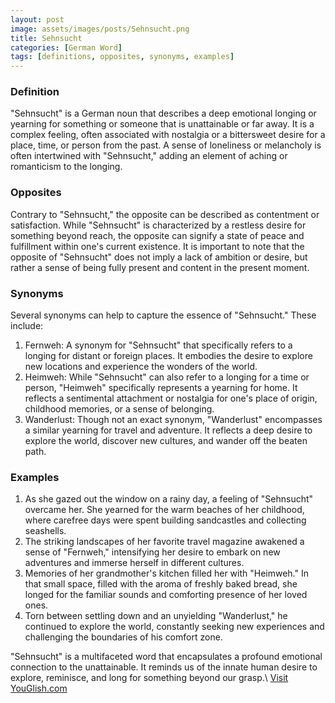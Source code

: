 ```yaml
---
layout: post
image: assets/images/posts/Sehnsucht.png
title: Sehnsucht
categories: [German Word]
tags: [definitions, opposites, synonyms, examples]
---
```


### Definition
"Sehnsucht" is a German noun that describes a deep emotional longing or yearning for something or someone that is unattainable or far away. It is a complex feeling, often associated with nostalgia or a bittersweet desire for a place, time, or person from the past. A sense of loneliness or melancholy is often intertwined with "Sehnsucht," adding an element of aching or romanticism to the longing.

### Opposites
Contrary to "Sehnsucht," the opposite can be described as contentment or satisfaction. While "Sehnsucht" is characterized by a restless desire for something beyond reach, the opposite can signify a state of peace and fulfillment within one's current existence. It is important to note that the opposite of "Sehnsucht" does not imply a lack of ambition or desire, but rather a sense of being fully present and content in the present moment.

### Synonyms
Several synonyms can help to capture the essence of "Sehnsucht." These include:

1. Fernweh: A synonym for "Sehnsucht" that specifically refers to a longing for distant or foreign places. It embodies the desire to explore new locations and experience the wonders of the world.
2. Heimweh: While "Sehnsucht" can also refer to a longing for a time or person, "Heimweh" specifically represents a yearning for home. It reflects a sentimental attachment or nostalgia for one's place of origin, childhood memories, or a sense of belonging.
3. Wanderlust: Though not an exact synonym, "Wanderlust" encompasses a similar yearning for travel and adventure. It reflects a deep desire to explore the world, discover new cultures, and wander off the beaten path.

### Examples
1. As she gazed out the window on a rainy day, a feeling of "Sehnsucht" overcame her. She yearned for the warm beaches of her childhood, where carefree days were spent building sandcastles and collecting seashells.
2. The striking landscapes of her favorite travel magazine awakened a sense of "Fernweh," intensifying her desire to embark on new adventures and immerse herself in different cultures.
3. Memories of her grandmother's kitchen filled her with "Heimweh." In that small space, filled with the aroma of freshly baked bread, she longed for the familiar sounds and comforting presence of her loved ones.
4. Torn between settling down and an unyielding "Wanderlust," he continued to explore the world, constantly seeking new experiences and challenging the boundaries of his comfort zone.

"Sehnsucht" is a multifaceted word that encapsulates a profound emotional connection to the unattainable. It reminds us of the innate human desire to explore, reminisce, and long for something beyond our grasp.\ <a id="yg-widget-0" class="youglish-widget" data-query="Sehnsucht" data-lang="german" data-components="8412" data-auto-start="0" data-bkg-color="theme_light" data-title="How%20to%20pronounce%20Sehnsucht%20in%20German"  rel="nofollow" href="https://youglish.com">Visit YouGlish.com</a><script async src="https://youglish.com/public/emb/widget.js" charset="utf-8"></script>